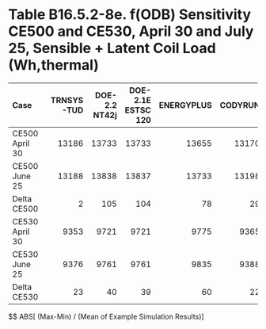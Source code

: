 # Table B16.5.2-8e. f(ODB) Sensitivity CE500 and CE530, April 30 and July 25, Sensible + Latent Coil Load (Wh,thermal)
| Case           | TRNSYS-TUD | DOE-2.2 NT42j | DOE-2.1E ESTSC 120 | ENERGYPLUS | CODYRUN | HOT3000 |     |   Min |   Max |  Mean | Dev % $$ |     | TEST 0.0.0 | 
|:-------------- | ----------:| -------------:| ------------------:| ----------:| -------:| -------:| ---:| -----:| -----:| -----:| --------:| ---:| ----------:| 
| CE500 April 30 |      13186 |         13733 |              13733 |      13655 |   13170 |   13673 |     | 13170 | 13733 | 13525 |      4.2 |     |      13733 | 
| CE500 June 25  |      13188 |         13838 |              13837 |      13733 |   13198 |   13727 |     | 13188 | 13838 | 13587 |      4.8 |     |      13837 | 
| Delta CE500    |          2 |           105 |                104 |         78 |      29 |      54 |     |     2 |   105 |    62 |    165.3 |     |        104 | 
| CE530 April 30 |       9353 |          9721 |               9721 |       9775 |    9365 |    9798 |     |  9353 |  9798 |  9622 |      4.6 |     |       9721 | 
| CE530 June 25  |       9376 |          9761 |               9761 |       9835 |    9388 |    9834 |     |  9376 |  9835 |  9659 |      4.8 |     |       9761 | 
| Delta CE530    |         23 |            40 |                 39 |         60 |      22 |      36 |     |    22 |    60 |    37 |    102.8 |     |         39 | 

$$ ABS[ (Max-Min) / (Mean of Example Simulation Results)]


